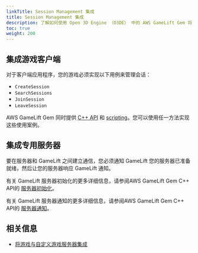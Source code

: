 ```yaml
---
linkTitle: Session Management 集成
title: Session Management 集成
description: 了解如何使用 Open 3D Engine （O3DE） 中的 AWS GameLift Gem 将多人游戏会话管理集成到您的游戏和专用服务器中。
toc: true
weight: 200
---
```


## 集成游戏客户端

对于客户端应用程序，您的游戏必须实现以下用例来管理会话：
- `CreateSession`
- `SearchSessions`
- `JoinSession`
- `LeaveSession`

AWS GameLift Gem 同时提供 [C++ API](cpp-api/) 和 [scripting](scripting/)。您可以使用任一方法实现这些使用案例。

## 集成专用服务器

要在服务器和 GameLift 之间建立通信，您必须通知 GameLift 您的服务器已准备就绪，然后让您的服务器响应 GameLift 通知。

有关 GameLift 服务器初始化的更多详细信息，请参阅AWS GameLift Gem C++ API的 [服务器初始化](cpp-api/#server-initialization)。

有关 GameLift 服务器通知的更多详细信息，请参阅AWS GameLift Gem C++ API的 [服务器通知](cpp-api/#server-notifications)。


## 相关信息

- [将游戏与自定义游戏服务器集成](https://docs.aws.amazon.com/gamelift/latest/developerguide/integration-custom-intro.html)
